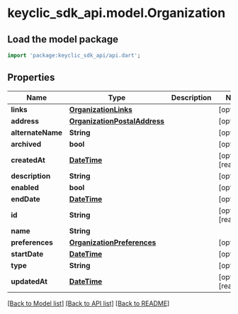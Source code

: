 # keyclic_sdk_api.model.Organization

## Load the model package
```dart
import 'package:keyclic_sdk_api/api.dart';
```

## Properties
Name | Type | Description | Notes
------------ | ------------- | ------------- | -------------
**links** | [**OrganizationLinks**](OrganizationLinks.md) |  | [optional] 
**address** | [**OrganizationPostalAddress**](OrganizationPostalAddress.md) |  | [optional] 
**alternateName** | **String** |  | [optional] 
**archived** | **bool** |  | [optional] 
**createdAt** | [**DateTime**](DateTime.md) |  | [optional] [readonly] 
**description** | **String** |  | [optional] 
**enabled** | **bool** |  | [optional] 
**endDate** | [**DateTime**](DateTime.md) |  | [optional] 
**id** | **String** |  | [optional] [readonly] 
**name** | **String** |  | 
**preferences** | [**OrganizationPreferences**](OrganizationPreferences.md) |  | [optional] 
**startDate** | [**DateTime**](DateTime.md) |  | [optional] 
**type** | **String** |  | [optional] 
**updatedAt** | [**DateTime**](DateTime.md) |  | [optional] [readonly] 

[[Back to Model list]](../README.md#documentation-for-models) [[Back to API list]](../README.md#documentation-for-api-endpoints) [[Back to README]](../README.md)


